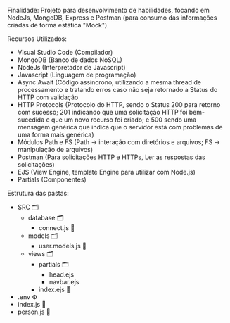 Finalidade:
Projeto para desenvolvimento de habilidades, focando em NodeJs, MongoDB, Express e Postman (para consumo das informações criadas de forma estática "Mock")

Recursos Utilizados:
- Visual Studio Code (Compilador)
- MongoDB (Banco de dados NoSQL)
- NodeJs (Interpretador de Javascript)
- Javascript (Linguagem de programação)
- Async Await (Código assíncrono, utilizando a mesma thread de processamento e tratando erros caso não seja retornado a Status do HTTP com validação
- HTTP Protocols (Protocolo do HTTP, sendo o Status 200 para retorno com sucesso; 201 indicando que uma solicitação HTTP foi bem-sucedida e que um novo recurso foi criado; e 500 sendo uma mensagem genérica que indica que o servidor está com problemas de uma forma mais genérica)
- Módulos Path e FS (Path -> interação com diretórios e arquivos; FS -> manipulação de arquivos)
- Postman (Para solicitações HTTP e HTTPs, Ler as respostas das solicitações)
- EJS (View Engine, template Engine para utilizar com Node.js)
- Partials (Componentes)

Estrutura das pastas:
- SRC 🗂
    - database 🗂
        - connect.js 🧾
    - models 🗂
        - user.models.js 🧾
    - views 🗂
        - partials 🗂
           - head.ejs
           - navbar.ejs
        - index.ejs 🧾
- .env ⚙
- index.js 🧾
- person.js 🧾

  
